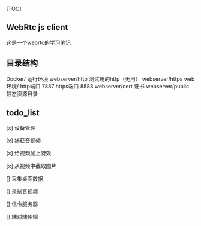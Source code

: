 [TOC]
## WebRtc js client
这是一个webrtc的学习笔记

## 目录结构
Docker/  运行环境
webserver/http  测试用的http（无用）
webserver/https  web环境/
    http端口 7887
    https端口 8888
webserver/cert 证书
webserver/public 静态资源目录

## todo_list
[x] 设备管理

[x] 捕获音视频

[x] 给视频加上特效

[x] 从视频中截取图片

[] 采集桌面数据

[] 录制音视频

[] 信令服务器

[] 端对端传输




